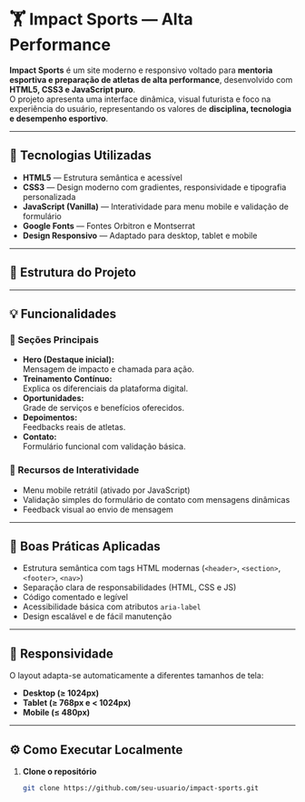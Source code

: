 # 🏋️ Impact Sports — Alta Performance

**Impact Sports** é um site moderno e responsivo voltado para **mentoria esportiva e preparação de atletas de alta performance**, desenvolvido com **HTML5, CSS3 e JavaScript puro**.  
O projeto apresenta uma interface dinâmica, visual futurista e foco na experiência do usuário, representando os valores de **disciplina, tecnologia e desempenho esportivo**.

---

## 🚀 Tecnologias Utilizadas

- **HTML5** — Estrutura semântica e acessível  
- **CSS3** — Design moderno com gradientes, responsividade e tipografia personalizada  
- **JavaScript (Vanilla)** — Interatividade para menu mobile e validação de formulário  
- **Google Fonts** — Fontes Orbitron e Montserrat  
- **Design Responsivo** — Adaptado para desktop, tablet e mobile

---

## 🧭 Estrutura do Projeto


---

## 💡 Funcionalidades

### 🔹 Seções Principais
- **Hero (Destaque inicial):**  
  Mensagem de impacto e chamada para ação.
- **Treinamento Contínuo:**  
  Explica os diferenciais da plataforma digital.
- **Oportunidades:**  
  Grade de serviços e benefícios oferecidos.
- **Depoimentos:**  
  Feedbacks reais de atletas.
- **Contato:**  
  Formulário funcional com validação básica.

### 🔹 Recursos de Interatividade
- Menu mobile retrátil (ativado por JavaScript)
- Validação simples do formulário de contato com mensagens dinâmicas
- Feedback visual ao envio de mensagem

---

## 🧱 Boas Práticas Aplicadas

- Estrutura semântica com tags HTML modernas (`<header>`, `<section>`, `<footer>`, `<nav>`)
- Separação clara de responsabilidades (HTML, CSS e JS)
- Código comentado e legível
- Acessibilidade básica com atributos `aria-label`
- Design escalável e de fácil manutenção

---

## 📱 Responsividade

O layout adapta-se automaticamente a diferentes tamanhos de tela:

- **Desktop (≥ 1024px)**
- **Tablet (≥ 768px e < 1024px)**
- **Mobile (≤ 480px)**

---

## ⚙️ Como Executar Localmente

1. **Clone o repositório**
   ```bash
   git clone https://github.com/seu-usuario/impact-sports.git
